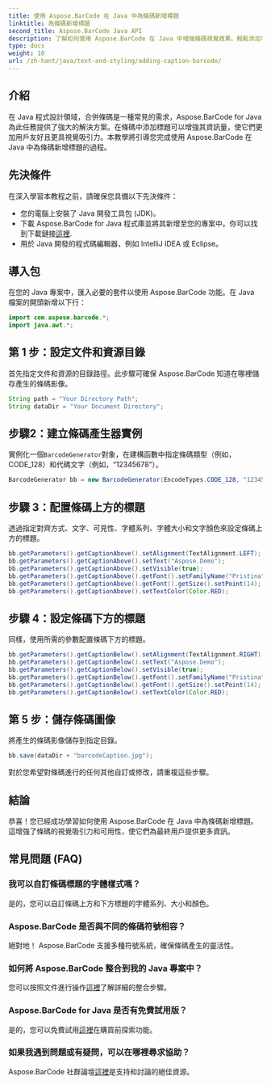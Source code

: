 ```yaml
---
title: 使用 Aspose.BarCode 在 Java 中為條碼新增標題
linktitle: 為條碼新增標題
second_title: Aspose.BarCode Java API
description: 了解如何使用 Aspose.BarCode 在 Java 中增強條碼視覺效果。輕鬆添加字幕以改善用戶體驗。
type: docs
weight: 10
url: /zh-hant/java/text-and-styling/adding-caption-barcode/
---
```


## 介紹

在 Java 程式設計領域，合併條碼是一種常見的需求，Aspose.BarCode for Java 為此任務提供了強大的解決方案。在條碼中添加標題可以增強其資訊量，使它們更加用戶友好且更具視覺吸引力。本教學將引導您完成使用 Aspose.BarCode 在 Java 中為條碼新增標題的過程。

## 先決條件

在深入學習本教程之前，請確保您具備以下先決條件：

- 您的電腦上安裝了 Java 開發工具包 (JDK)。
- 下載 Aspose.BarCode for Java 程式庫並將其新增至您的專案中。你可以找到下載鏈接[這裡](https://releases.aspose.com/barcode/java/).
- 用於 Java 開發的程式碼編輯器，例如 IntelliJ IDEA 或 Eclipse。

## 導入包

在您的 Java 專案中，匯入必要的套件以使用 Aspose.BarCode 功能。在 Java 檔案的開頭新增以下行：

```java
import com.aspose.barcode.*;
import java.awt.*;
```

## 第 1 步：設定文件和資源目錄

首先指定文件和資源的目錄路徑。此步驟可確保 Aspose.BarCode 知道在哪裡儲存產生的條碼影像。 

```java
String path = "Your Directory Path";
String dataDir = "Your Document Directory";
```

## 步驟2：建立條碼產生器實例

實例化一個`BarcodeGenerator`對象，在建構函數中指定條碼類型（例如，CODE_128）和代碼文字（例如，“12345678”）。

```java
BarcodeGenerator bb = new BarcodeGenerator(EncodeTypes.CODE_128, "12345678");
```

## 步驟 3：配置條碼上方的標題

透過指定對齊方式、文字、可見性、字體系列、字體大小和文字顏色來設定條碼上方的標題。

```java
bb.getParameters().getCaptionAbove().setAlignment(TextAlignment.LEFT);
bb.getParameters().getCaptionAbove().setText("Aspose.Demo");
bb.getParameters().getCaptionAbove().setVisible(true);
bb.getParameters().getCaptionAbove().getFont().setFamilyName("Pristina");
bb.getParameters().getCaptionAbove().getFont().getSize().setPoint(14);
bb.getParameters().getCaptionAbove().setTextColor(Color.RED);
```

## 步驟 4：設定條碼下方的標題

同樣，使用所需的參數配置條碼下方的標題。

```java
bb.getParameters().getCaptionBelow().setAlignment(TextAlignment.RIGHT);
bb.getParameters().getCaptionBelow().setText("Aspose.Demo");
bb.getParameters().getCaptionBelow().setVisible(true);
bb.getParameters().getCaptionBelow().getFont().setFamilyName("Pristina");
bb.getParameters().getCaptionBelow().getFont().getSize().setPoint(14);
bb.getParameters().getCaptionBelow().setTextColor(Color.RED);
```

## 第 5 步：儲存條碼圖像

將產生的條碼影像儲存到指定目錄。

```java
bb.save(dataDir + "barcodeCaption.jpg");
```

對於您希望對條碼進行的任何其他自訂或修改，請重複這些步驟。

## 結論

恭喜！您已經成功學習如何使用 Aspose.BarCode 在 Java 中為條碼新增標題。這增強了條碼的視覺吸引力和可用性，使它們為最終用戶提供更多資訊。

## 常見問題 (FAQ)

### 我可以自訂條碼標題的字體樣式嗎？
是的，您可以自訂條碼上方和下方標題的字體系列、大小和顏色。

### Aspose.BarCode 是否與不同的條碼符號相容？
絕對地！ Aspose.BarCode 支援多種符號系統，確保條碼產生的靈活性。

### 如何將 Aspose.BarCode 整合到我的 Java 專案中？
您可以按照文件進行操作[這裡](https://reference.aspose.com/barcode/java/)了解詳細的整合步驟。

### Aspose.BarCode for Java 是否有免費試用版？
是的，您可以免費試用[這裡](https://releases.aspose.com/)在購買前探索功能。

### 如果我遇到問題或有疑問，可以在哪裡尋求協助？
 Aspose.BarCode 社群論壇[這裡](https://forum.aspose.com/c/barcode/13)是支持和討論的絕佳資源。